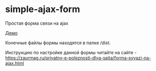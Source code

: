 # simple-ajax-form
Простая форма связи на ajax

<a href="https://zaurmag.ru/wp-content/demos/simple-ajax-form/" target="_blank">Демо</a>

Конечные файлы формы находятся в папке /dist.

Инструкцию по настройке данной формы читайте на сайте - https://zaurmag.ru/priyatny-e-poleznosti-dlya-sajta/forma-svyazi-na-ajax.html
